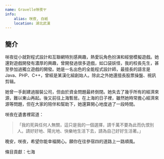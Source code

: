 ```yaml
---
name: Gravelle咲夜ヤ
info:
    alias: 咲夜, 白紙
    location: 湖北武漢
---
```


## 簡介

咲夜從小就對程式設計和互聯網特別感興趣，熱愛玩角色扮演和經營模擬遊戲。她還對遊戲開發有濃厚的興趣，曾開發過很多遊戲，如口袋妖怪，我的校長先生，甚至參加過獨立遊戲的開發。她是一名出色的全能程式設計師，最擅長的語言是Java、PHP、C++，曾經是某漢化組創始人。除此之外她還擅長股票操盤、視訊剪辑。

她曾一手創建過服裝公司，但由於資金問題最終倒閉。她失去了幾乎所有的經濟來源，難以東山再起。後又前往上海暫居。在上海的日子裡，雖然她時常擔心經濟來源等問題，但在大家的陪伴和幫助下，她還算開心地度過了一段時間。

咲夜在遺書裡寫道：
>「我的死與任何人無關，這只是我的一個選擇，請千萬不要為此而仇恨別人。請好好地、陽光地、快樂地生活下去，請為自己好好生活著。」

晚安，咲夜，希望你能幸福開心。願你在往參宿四的道路上一路順風。

條目貢獻：七海
